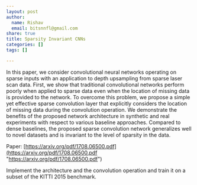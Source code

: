 ```yaml
---
layout: post
author:
  name: Rishav
  email: bitsnnfl@gmail.com
share: true
title: Sparsity Invariant CNNs
categories: []
tags: []

---
```

In this paper, we consider convolutional neural networks operating on sparse inputs with an application to depth upsampling from sparse laser scan data. First, we show that traditional convolutional networks perform poorly when applied to sparse data even when the location of missing data is provided to the network. To overcome this problem, we propose a simple yet effective sparse convolution layer that explicitly considers the location of missing data during the convolution operation. We demonstrate the benefits of the proposed network architecture in synthetic and real experiments with respect to various baseline approaches. Compared to dense baselines, the proposed sparse convolution network generalizes well to novel datasets and is invariant to the level of sparsity in the data.

Paper: [https://arxiv.org/pdf/1708.06500.pdf](https://arxiv.org/pdf/1708.06500.pdf "https://arxiv.org/pdf/1708.06500.pdf")

Implement the architecture and the convolution operation and train it on a subset of the KITTI 2015 benchmark.